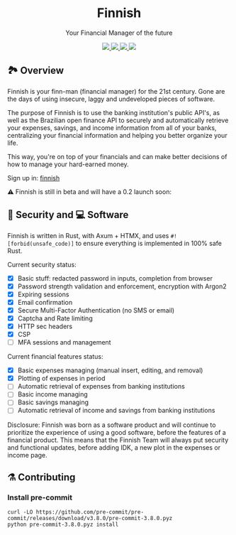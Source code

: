 <h1 align="center">
    Finnish
</h1>

<p align="center">
    Your Financial Manager of the future
</p>

<div align="center">
    <a href="https://dl.circleci.com/status-badge/redirect/gh/finnish-app/server/tree/main">
        <img src="https://dl.circleci.com/status-badge/img/gh/finnish-app/server/tree/main.svg?style=svg" />
    </a>
    <a href="https://finnish-app.github.io/server/">
        <img src="https://github.com/finnish-app/server/actions/workflows/docs.yml/badge.svg" />
    </a>
    <a href="https://codecov.io/gh/finnish-app/server">
        <img src="https://codecov.io/gh/finnish-app/server/graph/badge.svg?token=2FLDRQB7ZC" />
    </a>
    <a href="https://github.com/finnish-app/server">
        <img src="https://img.shields.io/badge/MSRV-1.81.0-informational" />
    </a>
</div>

## 🏞️ Overview

Finnish is your finn-man (financial manager) for the 21st century.
Gone are the days of using insecure, laggy and undeveloped pieces of software.

The purpose of Finnish is to use the banking institution's public API's, as well as the Brazilian open finance API
to securely and automatically retrieve your expenses, savings, and income information from all of your banks, centralizing
your financial information and helping you better organize your life.

This way, you're on top of your financials and can make better decisions of how to manage your hard-earned money.

Sign up in: [finnish](https://finnish.shuttleapp.rs)

:warning: Finnish is still in beta and will have a 0.2 launch soon:

## 🦺 Security and 💻 Software

Finnish is written in Rust, with Axum + HTMX,
and uses `#![forbid(unsafe_code)]` to ensure everything is implemented in 100% safe Rust.

Current security status:

- [x] Basic stuff: redacted password in inputs, completion from browser
- [x] Password strength validation and enforcement, encryption with Argon2
- [x] Expiring sessions
- [x] Email confirmation
- [x] Secure Multi-Factor Authentication (no SMS or email)
- [x] Captcha and Rate limiting
- [x] HTTP sec headers
- [x] CSP
- [ ] MFA sessions and management

Current financial features status:

- [x] Basic expenses managing (manual insert, editing, and removal)
- [x] Plotting of expenses in period
- [ ] Automatic retrieval of expenses from banking institutions
- [ ] Basic income managing
- [ ] Basic savings managing
- [ ] Automatic retrieval of income and savings from banking institutions

Disclosure:
Finnish was born as a software product and will continue to prioritize the experience of using a good software,
before the features of a financial product. This means that the Finnish Team will always put security and functional
updates, before adding IDK, a new plot in the expenses or income page.

## ⚗️ Contributing

### Install pre-commit

```shell
curl -LO https://github.com/pre-commit/pre-commit/releases/download/v3.8.0/pre-commit-3.8.0.pyz
python pre-commit-3.8.0.pyz install
```

<!--
    "rust-analyzer.cargo.extraEnv": {
        "CARGO_PROFILE_RUST_ANALYZER_INHERITS": "dev"
    },
    "rust-analyzer.cargo.extraArgs": [
        "--profile",
        "rust-analyzer"
    ],
-->
